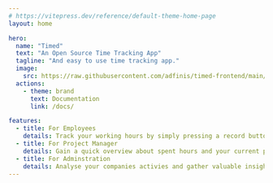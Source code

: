 ```yaml
---
# https://vitepress.dev/reference/default-theme-home-page
layout: home

hero:
  name: "Timed"
  text: "An Open Source Time Tracking App"
  tagline: "And easy to use time tracking app."
  image:
    src: https://raw.githubusercontent.com/adfinis/timed-frontend/main/public/assets/logo.svg
  actions:
    - theme: brand
      text: Documentation
      link: /docs/

features:
  - title: For Employees
    details: Track your working hours by simply pressing a record button.
  - title: For Project Manager
    details: Gain a quick overview about spent hours and your current project budget.
  - title: For Adminstration
    details: Analyse your companies activies and gather valuable insights.
---
```


<TimedLiveClock />
<script setup>
import TimedLiveClock from './components/liveLogo.vue'
</script>
